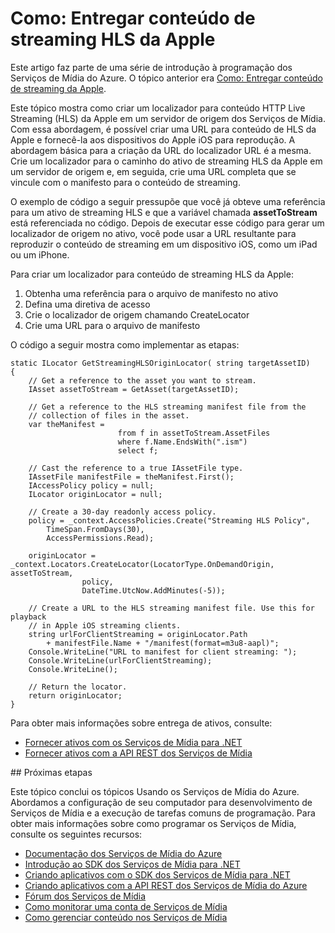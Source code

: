 <properties urlDisplayName="Deliver Apple HTTP Live Streaming (HLS)" pageTitle="Como fornecer o HTTP Live Streaming (HLS) da Apple - Azure" metaKeywords="" description="Saiba como criar um localizador para o conte&uacute;do do HTTP Live Stream (HLS) da Apple no servidor de origem dos Servi&ccedil;os de M&iacute;dia. Os exemplos de c&oacute;digo s&atilde;o escritos em C# e usam a SDK dos Servi&ccedil;os de M&iacute;dia para .NET." metaCanonical="" services="media-services" documentationCenter="" title="Como: Entregar conte&uacute;do de streaming HLS da Apple" authors="juliako" solutions="" manager="dwrede" editor="" />

<tags ms.service="media-services" ms.workload="media" ms.tgt_pltfrm="na" ms.devlang="na" ms.topic="article" ms.date="01/01/1900" ms.author="juliako" />

# Como: Entregar conteúdo de streaming HLS da Apple

Este artigo faz parte de uma série de introdução à programação dos Serviços de Mídia do Azure. O tópico anterior era [Como: Entregar conteúdo de streaming da Apple][Como: Entregar conteúdo de streaming da Apple].

Este tópico mostra como criar um localizador para conteúdo HTTP Live Streaming (HLS) da Apple em um servidor de origem dos Serviços de Mídia. Com essa abordagem, é possível criar uma URL para conteúdo de HLS da Apple e fornecê-la aos dispositivos do Apple iOS para reprodução. A abordagem básica para a criação da URL do localizador URL é a mesma. Crie um localizador para o caminho do ativo de streaming HLS da Apple em um servidor de origem e, em seguida, crie uma URL completa que se vincule com o manifesto para o conteúdo de streaming.

O exemplo de código a seguir pressupõe que você já obteve uma referência para um ativo de streaming HLS e que a variável chamada **assetToStream** está referenciada no código. Depois de executar esse código para gerar um localizador de origem no ativo, você pode usar a URL resultante para reproduzir o conteúdo de streaming em um dispositivo iOS, como um iPad ou um iPhone.

Para criar um localizador para conteúdo de streaming HLS da Apple:

1.  Obtenha uma referência para o arquivo de manifesto no ativo
2.  Defina uma diretiva de acesso
3.  Crie o localizador de origem chamando CreateLocator
4.  Crie uma URL para o arquivo de manifesto

O código a seguir mostra como implementar as etapas:

    static ILocator GetStreamingHLSOriginLocator( string targetAssetID)
    {
        // Get a reference to the asset you want to stream.
        IAsset assetToStream = GetAsset(targetAssetID);

        // Get a reference to the HLS streaming manifest file from the  
        // collection of files in the asset. 
        var theManifest =
                            from f in assetToStream.AssetFiles
                            where f.Name.EndsWith(".ism")
                            select f;

        // Cast the reference to a true IAssetFile type. 
        IAssetFile manifestFile = theManifest.First();
        IAccessPolicy policy = null;
        ILocator originLocator = null;

        // Create a 30-day readonly access policy. 
        policy = _context.AccessPolicies.Create("Streaming HLS Policy",
            TimeSpan.FromDays(30),
            AccessPermissions.Read);

        originLocator = _context.Locators.CreateLocator(LocatorType.OnDemandOrigin, assetToStream,
                    policy,
                    DateTime.UtcNow.AddMinutes(-5));

        // Create a URL to the HLS streaming manifest file. Use this for playback
        // in Apple iOS streaming clients.
        string urlForClientStreaming = originLocator.Path
            + manifestFile.Name + "/manifest(format=m3u8-aapl)";
        Console.WriteLine("URL to manifest for client streaming: ");
        Console.WriteLine(urlForClientStreaming);
        Console.WriteLine();

        // Return the locator. 
        return originLocator;
    }

Para obter mais informações sobre entrega de ativos, consulte:

-   [Fornecer ativos com os Serviços de Mídia para .NET][Fornecer ativos com os Serviços de Mídia para .NET]
-   [Fornecer ativos com a API REST dos Serviços de Mídia][Fornecer ativos com a API REST dos Serviços de Mídia]

</p>
## Próximas etapas

Este tópico conclui os tópicos Usando os Serviços de Mídia do Azure. Abordamos a configuração de seu computador para desenvolvimento de Serviços de Mídia e a execução de tarefas comuns de programação. Para obter mais informações sobre como programar os Serviços de Mídia, consulte os seguintes recursos:

-   [Documentação dos Serviços de Mídia do Azure][Documentação dos Serviços de Mídia do Azure]
-   [Introdução ao SDK dos Serviços de Mídia para .NET][Introdução ao SDK dos Serviços de Mídia para .NET]
-   [Criando aplicativos com o SDK dos Serviços de Mídia para .NET][Criando aplicativos com o SDK dos Serviços de Mídia para .NET]
-   [Criando aplicativos com a API REST dos Serviços de Mídia do Azure][Criando aplicativos com a API REST dos Serviços de Mídia do Azure]
-   [Fórum dos Serviços de Mídia][Fórum dos Serviços de Mídia]
-   [Como monitorar uma conta de Serviços de Mídia][Como monitorar uma conta de Serviços de Mídia]
-   [Como gerenciar conteúdo nos Serviços de Mídia][Como gerenciar conteúdo nos Serviços de Mídia]

  [Como: Entregar conteúdo de streaming da Apple]: ../media-services-deliver-streaming-content/
  [Fornecer ativos com os Serviços de Mídia para .NET]: http://msdn.microsoft.com/pt-br/library/jj129575.aspx
  [Fornecer ativos com a API REST dos Serviços de Mídia]: http://msdn.microsoft.com/pt-br/library/jj129578.aspx
  [Documentação dos Serviços de Mídia do Azure]: http://go.microsoft.com/fwlink/?linkid=245437
  [Introdução ao SDK dos Serviços de Mídia para .NET]: http://go.microsoft.com/fwlink/?linkid=252966
  [Criando aplicativos com o SDK dos Serviços de Mídia para .NET]: http://go.microsoft.com/fwlink/?linkid=247821
  [Criando aplicativos com a API REST dos Serviços de Mídia do Azure]: http://go.microsoft.com/fwlink/?linkid=252967
  [Fórum dos Serviços de Mídia]: http://social.msdn.microsoft.com/Forums/pt-br/MediaServices/threads
  [Como monitorar uma conta de Serviços de Mídia]: ../media-services-monitor-services-account/
  [Como gerenciar conteúdo nos Serviços de Mídia]: ../media-services-manage-content/
